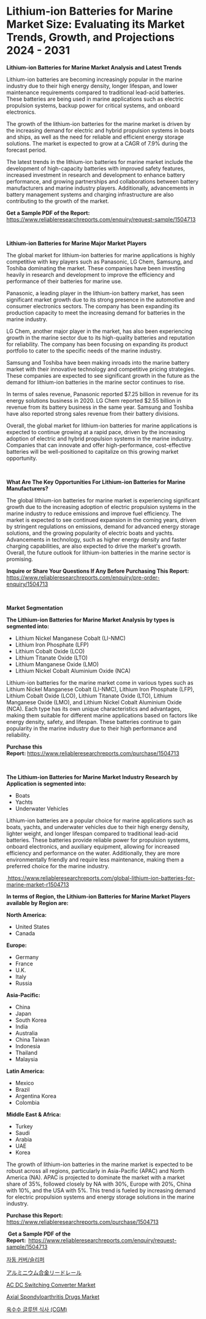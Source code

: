 <p><h1>Lithium-ion Batteries for Marine Market Size: Evaluating its Market Trends, Growth, and Projections 2024 - 2031</h1></p><p><strong>Lithium-ion Batteries for Marine Market Analysis and Latest Trends</strong></p>
<p><p>Lithium-ion batteries are becoming increasingly popular in the marine industry due to their high energy density, longer lifespan, and lower maintenance requirements compared to traditional lead-acid batteries. These batteries are being used in marine applications such as electric propulsion systems, backup power for critical systems, and onboard electronics.</p><p>The growth of the lithium-ion batteries for the marine market is driven by the increasing demand for electric and hybrid propulsion systems in boats and ships, as well as the need for reliable and efficient energy storage solutions. The market is expected to grow at a CAGR of 7.9% during the forecast period.</p><p>The latest trends in the lithium-ion batteries for marine market include the development of high-capacity batteries with improved safety features, increased investment in research and development to enhance battery performance, and growing partnerships and collaborations between battery manufacturers and marine industry players. Additionally, advancements in battery management systems and charging infrastructure are also contributing to the growth of the market.</p></p>
<p><strong>Get a Sample PDF of the Report:&nbsp;</strong> <a href="https://www.reliableresearchreports.com/enquiry/request-sample/1504713">https://www.reliableresearchreports.com/enquiry/request-sample/1504713</a></p>
<p>&nbsp;</p>
<p><strong>Lithium-ion Batteries for Marine Major Market Players</strong></p>
<p><p>The global market for lithium-ion batteries for marine applications is highly competitive with key players such as Panasonic, LG Chem, Samsung, and Toshiba dominating the market. These companies have been investing heavily in research and development to improve the efficiency and performance of their batteries for marine use.</p><p>Panasonic, a leading player in the lithium-ion battery market, has seen significant market growth due to its strong presence in the automotive and consumer electronics sectors. The company has been expanding its production capacity to meet the increasing demand for batteries in the marine industry.</p><p>LG Chem, another major player in the market, has also been experiencing growth in the marine sector due to its high-quality batteries and reputation for reliability. The company has been focusing on expanding its product portfolio to cater to the specific needs of the marine industry.</p><p>Samsung and Toshiba have been making inroads into the marine battery market with their innovative technology and competitive pricing strategies. These companies are expected to see significant growth in the future as the demand for lithium-ion batteries in the marine sector continues to rise.</p><p>In terms of sales revenue, Panasonic reported $7.25 billion in revenue for its energy solutions business in 2020. LG Chem reported $2.55 billion in revenue from its battery business in the same year. Samsung and Toshiba have also reported strong sales revenue from their battery divisions.</p><p>Overall, the global market for lithium-ion batteries for marine applications is expected to continue growing at a rapid pace, driven by the increasing adoption of electric and hybrid propulsion systems in the marine industry. Companies that can innovate and offer high-performance, cost-effective batteries will be well-positioned to capitalize on this growing market opportunity.</p></p>
<p>&nbsp;</p>
<p><strong>What Are The Key Opportunities For Lithium-ion Batteries for Marine Manufacturers?</strong></p>
<p><p>The global lithium-ion batteries for marine market is experiencing significant growth due to the increasing adoption of electric propulsion systems in the marine industry to reduce emissions and improve fuel efficiency. The market is expected to see continued expansion in the coming years, driven by stringent regulations on emissions, demand for advanced energy storage solutions, and the growing popularity of electric boats and yachts. Advancements in technology, such as higher energy density and faster charging capabilities, are also expected to drive the market's growth. Overall, the future outlook for lithium-ion batteries in the marine sector is promising.</p></p>
<p><strong>Inquire or Share Your Questions If Any Before Purchasing This Report:</strong> <a href="https://www.reliableresearchreports.com/enquiry/pre-order-enquiry/1504713">https://www.reliableresearchreports.com/enquiry/pre-order-enquiry/1504713</a></p>
<p>&nbsp;</p>
<p><strong>Market Segmentation</strong></p>
<p><strong>The Lithium-ion Batteries for Marine Market Analysis by types is segmented into:</strong></p>
<p><ul><li>Lithium Nickel Manganese Cobalt (LI-NMC)</li><li>Lithium Iron Phosphate (LFP)</li><li>Lithium Cobalt Oxide (LCO)</li><li>Lithium Titanate Oxide (LTO)</li><li>Lithium Manganese Oxide (LMO)</li><li>Lithium Nickel Cobalt Aluminium Oxide (NCA)</li></ul></p>
<p><p>Lithium-ion batteries for the marine market come in various types such as Lithium Nickel Manganese Cobalt (LI-NMC), Lithium Iron Phosphate (LFP), Lithium Cobalt Oxide (LCO), Lithium Titanate Oxide (LTO), Lithium Manganese Oxide (LMO), and Lithium Nickel Cobalt Aluminium Oxide (NCA). Each type has its own unique characteristics and advantages, making them suitable for different marine applications based on factors like energy density, safety, and lifespan. These batteries continue to gain popularity in the marine industry due to their high performance and reliability.</p></p>
<p><strong>Purchase this Report:&nbsp;</strong><a href="https://www.reliableresearchreports.com/purchase/1504713">https://www.reliableresearchreports.com/purchase/1504713</a></p>
<p>&nbsp;</p>
<p><strong>The Lithium-ion Batteries for Marine Market Industry Research by Application is segmented into:</strong></p>
<p><ul><li>Boats</li><li>Yachts</li><li>Underwater Vehicles</li></ul></p>
<p><p>Lithium-ion batteries are a popular choice for marine applications such as boats, yachts, and underwater vehicles due to their high energy density, lighter weight, and longer lifespan compared to traditional lead-acid batteries. These batteries provide reliable power for propulsion systems, onboard electronics, and auxiliary equipment, allowing for increased efficiency and performance on the water. Additionally, they are more environmentally friendly and require less maintenance, making them a preferred choice for the marine industry.</p></p>
<p><a href="https://www.reliableresearchreports.com/global-lithium-ion-batteries-for-marine-market-r1504713">&nbsp;https://www.reliableresearchreports.com/global-lithium-ion-batteries-for-marine-market-r1504713</a></p>
<p><strong>In terms of Region, the Lithium-ion Batteries for Marine Market Players available by Region are:</strong></p>
<p>
    <p> <strong> North America: </strong>
        <ul>
            <li>United States</li>
            <li>Canada</li>
        </ul>
        </p> 
    <p> <strong> Europe: </strong>
        <ul>
            <li>Germany</li>
            <li>France</li>
            <li>U.K.</li>
            <li>Italy</li>
            <li>Russia</li>
        </ul>
        </p> 
    <p> <strong> Asia-Pacific: </strong>
        <ul>
            <li>China</li>
            <li>Japan</li>
            <li>South Korea</li>
            <li>India</li>
            <li>Australia</li>
            <li>China Taiwan</li>
            <li>Indonesia</li>
            <li>Thailand</li>
            <li>Malaysia</li>
        </ul>
        </p> 
    <p> <strong> Latin America: </strong>
        <ul>
            <li>Mexico</li>
            <li>Brazil</li>
            <li>Argentina Korea</li>
            <li>Colombia</li>
        </ul>
        </p> 
    <p> <strong> Middle East & Africa: </strong>
        <ul>
            <li>Turkey</li>
            <li>Saudi</li>
            <li>Arabia</li>
            <li>UAE</li>
            <li>Korea</li>
        </ul>
    </p>
    </p>
<p><p>The growth of lithium-ion batteries in the marine market is expected to be robust across all regions, particularly in Asia-Pacific (APAC) and North America (NA). APAC is projected to dominate the market with a market share of 35%, followed closely by NA with 30%, Europe with 20%, China with 10%, and the USA with 5%. This trend is fueled by increasing demand for electric propulsion systems and energy storage solutions in the marine industry.</p></p>
<p><strong>Purchase this Report: </strong><a href="https://www.reliableresearchreports.com/purchase/1504713">https://www.reliableresearchreports.com/purchase/1504713</a></p>
<p>&nbsp;<strong>Get a Sample PDF of the Report:&nbsp;&nbsp;</strong><a href="https://www.reliableresearchreports.com/enquiry/request-sample/1504713">https://www.reliableresearchreports.com/enquiry/request-sample/1504713</a></p>
<p><strong></strong></p>
<p><p><a href="https://github.com/kvbohdfy111/Market-Research-Report-List-1/blob/main/424983886784.md">자동 커버/슬리퍼</a></p><p><a href="https://github.com/ycmtqqhvk3273/Market-Research-Report-List-2/blob/main/315043495140.md">アルミニウム合金リードレール</a></p><p><a href="https://issuu.com/reportprime-2/docs/ac-dc-switching-converter-market-si_7aa5968360da25">AC DC Switching Converter Market</a></p><p><a href="https://github.com/arionmp/Market-Research-Report-List-3/blob/main/axial-spondyloarthritis-drugs-market.md">Axial Spondyloarthritis Drugs Market</a></p><p><a href="https://github.com/rifqimuhammad018/Market-Research-Report-List-1/blob/main/389715586785.md">옥수수 글루텐 식사 (CGM)</a></p></p>